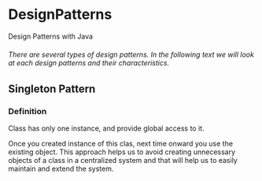 # DesignPatterns

Design Patterns with Java

###### There are several types of design patterns. In the following text we will look at each design patterns and their characteristics.

## Singleton Pattern

### Definition

Class has only one instance, and provide global access to it.

Once you created instance of this clas, next time onward you use the existing object. This approach helps us to avoid creating unnecessary objects of a class in a centralized system and that will help
us to easily maintain and extend the system.